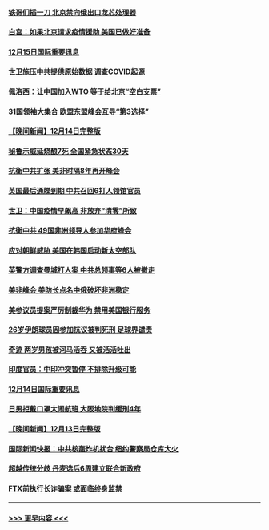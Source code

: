 #### [铁哥们插一刀 北京禁向俄出口龙芯处理器](../pages/prog202/a103598709.md?t=12152350) 
#### [白宫：如果北京请求疫情援助 美国已做好准备](../pages/prog202/a103598705.md?t=12152350) 
#### [12月15日国际重要讯息](../pages/prog202/a103598729.md?t=12152350) 
#### [世卫施压中共提供原始数据 调查COVID起源](../pages/prog202/a103598714.md?t=12152350) 
#### [佩洛西：让中国加入WTO 等于给北京“空白支票”](../pages/prog202/a103598688.md?t=12152350) 
#### [31国领袖大集合 欧盟东盟峰会互寻“第3选择”](../pages/prog202/a103598593.md?t=12152350) 
#### [【晚间新闻】12月14日完整版](../pages/prog202/a103598465.md?t=12152350) 
#### [秘鲁示威延烧酿7死 全国紧急状态30天](../pages/prog202/a103598548.md?t=12152350) 
#### [抗衡中共扩张 美非时隔8年再开峰会](../pages/prog202/a103598333.md?t=12152350) 
#### [英国最后通牒到期 中共召回6打人领馆官员](../pages/prog202/a103598341.md?t=12152350) 
#### [世卫：中国疫情早飙高 非放弃“清零”所致](../pages/prog202/a103598107.md?t=12152350) 
#### [抗衡中共 49国非洲领导人参加华府峰会](../pages/prog202/a103598114.md?t=12152350) 
#### [应对朝鲜威胁 美国在韩国启动新太空部队](../pages/prog202/a103598119.md?t=12152350) 
#### [英警方调查曼城打人案 中共总领事等6人被撤走](../pages/prog202/a103598004.md?t=12152350) 
#### [美非峰会 美防长点名中俄破坏非洲稳定](../pages/prog202/a103597941.md?t=12152350) 
#### [美参议员提案严厉制裁华为 禁用美国银行服务](../pages/prog202/a103597938.md?t=12152350) 
#### [26岁伊朗球员因参加抗议被判死刑 足球界谴责](../pages/prog202/a103597849.md?t=12152350) 
#### [奇迹 两岁男孩被河马活吞 又被活活吐出](../pages/prog202/a103597843.md?t=12152350) 
#### [印度官员：中印冲突暂停 不排除升级可能](../pages/prog202/a103597835.md?t=12152350) 
#### [12月14日国际重要讯息](../pages/prog202/a103597856.md?t=12152350) 
#### [日男拒戴口罩大闹航班 大阪地院判缓刑4年](../pages/prog202/a103597755.md?t=12152350) 
#### [【晚间新闻】12月13日完整版](../pages/prog202/a103597629.md?t=12152350) 
#### [国际新闻快报：中共核轰炸机扰台 纽约警察局仓库大火](../pages/prog202/a103597669.md?t=12152350) 
#### [超越传统分歧 丹麦选后6周建立联合新政府](../pages/prog202/a103597723.md?t=12152350) 
#### [FTX前执行长诈骗案 或面临终身监禁](../pages/prog202/a103597696.md?t=12152350) 

----
#### [ >>> 更早内容 <<< ](../indexes/prog202-earlier.md)
